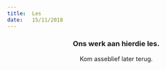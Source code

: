 ```yaml
---
title:  Les
date:   15/11/2018
---
```


### <center>Ons werk aan hierdie les.</center>
<center>Kom asseblief later terug.</center>